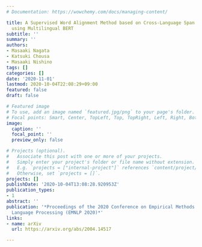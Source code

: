 ```yaml
---
# Documentation: https://wowchemy.com/docs/managing-content/

title: A Supervised Word Alignment Method based on Cross-Language Span Prediction
  using Multilingual BERT
subtitle: ''
summary: ''
authors:
- Masaaki Nagata
- Katsuki Chousa
- Masaaki Nishino
tags: []
categories: []
date: '2020-11-01'
lastmod: 2020-10-04T22:08:29+09:00
featured: false
draft: false

# Featured image
# To use, add an image named `featured.jpg/png` to your page's folder.
# Focal points: Smart, Center, TopLeft, Top, TopRight, Left, Right, BottomLeft, Bottom, BottomRight.
image:
  caption: ''
  focal_point: ''
  preview_only: false

# Projects (optional).
#   Associate this post with one or more of your projects.
#   Simply enter your project's folder or file name without extension.
#   E.g. `projects = ["internal-project"]` references `content/project/deep-learning/index.md`.
#   Otherwise, set `projects = []`.
projects: []
publishDate: '2020-10-04T13:08:28.920953Z'
publication_types:
- 1
abstract: ''
publication: '*Proceedings of the 2020 Conference on Empirical Methods in Natural
  Language Processing (EMNLP 2020)*'
links:
- name: arXiv
  url: https://arxiv.org/abs/2004.14517

---
```

